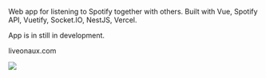 Web app for listening to Spotify together with others.  Built with Vue, Spotify API, Vuetify, Socket.IO, NestJS, Vercel. 

App is in still in development.

liveonaux.com

<img src="https://ik.imagekit.io/alihalim/initial_aux_1W9sbRxAk.gif?ik-sdk-version=javascript-1.4.3&updatedAt=1648845661035"/>
